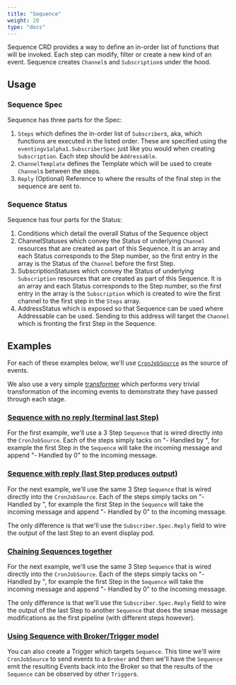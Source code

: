 ```yaml
---
title: "Sequence"
weight: 20
type: "docs"
---
```


Sequence CRD provides a way to define an in-order list of functions that will be
invoked. Each step can modify, filter or create a new kind of an event. Sequence
creates `Channel`s and `Subscription`s under the hood.

## Usage

### Sequence Spec

Sequence has three parts for the Spec:

1. `Steps` which defines the in-order list of `Subscriber`s, aka, which
   functions are executed in the listed order. These are specified using the
   `eventingv1alpha1.SubscriberSpec` just like you would when creating
   `Subscription`. Each step should be `Addressable`.
1. `ChannelTemplate` defines the Template which will be used to create
   `Channel`s between the steps.
1. `Reply` (Optional) Reference to where the results of the final step in the
   sequence are sent to.

### Sequence Status

Sequence has four parts for the Status:

1. Conditions which detail the overall Status of the Sequence object
1. ChannelStatuses which convey the Status of underlying `Channel` resources
   that are created as part of this Sequence. It is an array and each Status
   corresponds to the Step number, so the first entry in the array is the Status
   of the `Channel` before the first Step.
1. SubscriptionStatuses which convey the Status of underlying `Subscription`
   resources that are created as part of this Sequence. It is an array and each
   Status corresponds to the Step number, so the first entry in the array is the
   `Subscription` which is created to wire the first channel to the first step
   in the `Steps` array.
1. AddressStatus which is exposed so that Sequence can be used where Addressable
   can be used. Sending to this address will target the `Channel` which is
   fronting the first Step in the Sequence.

## Examples

For each of these examples below, we'll use
[`CronJobSource`](https://knative.dev/docs/eventing/samples/cronjob-source/) as
the source of events.

We also use a very simple
[transformer](https://github.com/vaikas-google/transformer) which performs very
trivial transformation of the incoming events to demonstrate they have passed
through each stage.

### [Sequence with no reply (terminal last Step)](../samples/sequence/sequence-terminal/README.md)

For the first example, we'll use a 3 Step `Sequence` that is wired directly into
the `CronJobSource`. Each of the steps simply tacks on "- Handled by
<STEP NUMBER>", for example the first Step in the `Sequence` will take the
incoming message and append "- Handled by 0" to the incoming message.

### [Sequence with reply (last Step produces output)](../samples/sequence/sequence-reply-to-event-display/README.md)

For the next example, we'll use the same 3 Step `Sequence` that is wired
directly into the `CronJobSource`. Each of the steps simply tacks on "- Handled
by <STEP NUMBER>", for example the first Step in the `Sequence` will take the
incoming message and append "- Handled by 0" to the incoming message.

The only difference is that we'll use the `Subscriber.Spec.Reply` field to wire
the output of the last Step to an event display pod.

### [Chaining Sequences together](../samples/sequence/sequence-reply-to-sequence/README.md)

For the next example, we'll use the same 3 Step `Sequence` that is wired
directly into the `CronJobSource`. Each of the steps simply tacks on "- Handled
by <STEP NUMBER>", for example the first Step in the `Sequence` will take the
incoming message and append "- Handled by 0" to the incoming message.

The only difference is that we'll use the `Subscriber.Spec.Reply` field to wire
the output of the last Step to another `Sequence` that does the smae message
modifications as the first pipeline (with different steps however).

### [Using Sequence with Broker/Trigger model](../samples/sequence/sequence-with-broker-trigger/README.md)

You can also create a Trigger which targets `Sequence`. This time we'll wire
`CronJobSource` to send events to a `Broker` and then we'll have the `Sequence`
emit the resulting Events back into the Broker so that the results of the
`Sequence` can be observed by other `Trigger`s.

